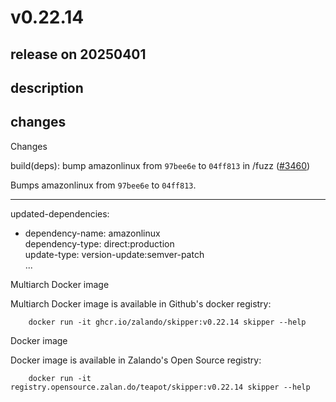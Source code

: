 # v0.22.14

## release on 20250401

## description

## changes

Changes

build(deps): bump amazonlinux from <code>97bee6e</code> to <code>04ff813</code> in /fuzz (<a class="issue-link js-issue-link" data-error-text="Failed to load title" data-id="2959219538" data-permission-text="Title is private" data-url="https://github.com/zalando/skipper/issues/3460" data-hovercard-type="pull_request" data-hovercard-url="/zalando/skipper/pull/3460/hovercard" href="https://github.com/zalando/skipper/pull/3460">#3460</a>)

Bumps amazonlinux from <code>97bee6e</code> to <code>04ff813</code>.

*** ** * ** ***

updated-dependencies:

* dependency-name: amazonlinux  
  dependency-type: direct:production  
  update-type: version-update:semver-patch  
  ...

Multiarch Docker image

Multiarch Docker image is available in Github's docker registry:

        docker run -it ghcr.io/zalando/skipper:v0.22.14 skipper --help

Docker image

Docker image is available in Zalando's Open Source registry:

        docker run -it registry.opensource.zalan.do/teapot/skipper:v0.22.14 skipper --help

